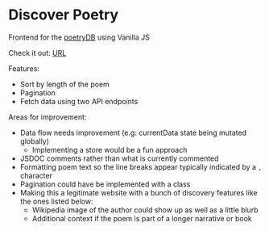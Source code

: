 # Discover Poetry

Frontend for the [poetryDB](https://github.com/thundercomb/poetrydb) using Vanilla JS

Check it out: [URL](https://melodic-cannoli-36a8b2.netlify.app/)

Features:

- Sort by length of the poem
- Pagination
- Fetch data using two API endpoints

Areas for improvement:

- Data flow needs improvement (e.g: currentData state being mutated globally)
  - Implementing a store would be a fun approach
- JSDOC comments rather than what is currently commented
- Formatting poem text so the line breaks appear typically indicated by a `,` character
- Pagination could have be implemented with a class
- Making this a legitimate website with a bunch of discovery features like the ones listed below:
  - Wikipedia image of the author could show up as well as a little blurb
  - Additional context if the poem is part of a longer narrative or book
